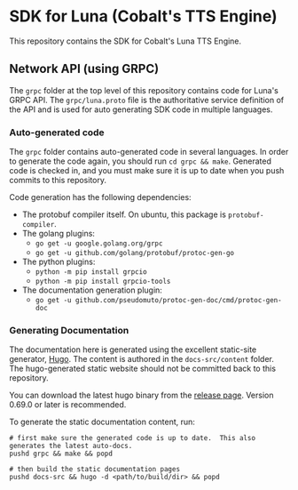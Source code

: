 # SDK for Luna (Cobalt's TTS Engine)

This repository contains the SDK for Cobalt's Luna TTS Engine.

## Network API (using GRPC)

The `grpc` folder at the top level of this repository contains code for Luna's
GRPC API.  The `grpc/luna.proto` file is the authoritative service definition of
the API and is used for auto generating SDK code in multiple languages.


### Auto-generated code
The `grpc` folder contains auto-generated code in several languages.  In order
to generate the code again, you should run `cd grpc && make`.  Generated code is
checked in, and you must make sure it is up to date when you push commits to
this repository.

Code generation has the following dependencies:
  - The protobuf compiler itself.  On ubuntu, this package is `protobuf-compiler`.
  - The golang plugins:
    - `go get -u google.golang.org/grpc`
    - `go get -u github.com/golang/protobuf/protoc-gen-go`
  - The python plugins:
    - `python -m pip install grpcio`
    - `python -m pip install grpcio-tools`
  - The documentation generation plugin:
    - `go get -u github.com/pseudomuto/protoc-gen-doc/cmd/protoc-gen-doc`

### Generating Documentation
The documentation here is generated using the excellent static-site generator,
[Hugo](https://gohugo.io). The content is authored in the
`docs-src/content` folder. The hugo-generated static website should not be
committed back to this repository.

You can download the latest hugo binary from the [release
page](https://github.com/gohugoio/hugo/releases).  Version 0.69.0 or later is
recommended.

To generate the static documentation content, run:
```
# first make sure the generated code is up to date.  This also generates the latest auto-docs.
pushd grpc && make && popd

# then build the static documentation pages
pushd docs-src && hugo -d <path/to/build/dir> && popd
```
